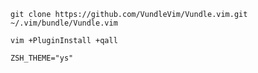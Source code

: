     git clone https://github.com/VundleVim/Vundle.vim.git ~/.vim/bundle/Vundle.vim

    vim +PluginInstall +qall

    ZSH_THEME="ys"